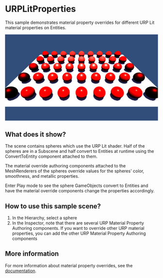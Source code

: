 # URPLitProperties

This sample demonstrates material property overrides for different URP Lit material properties on Entities.

<img src="../../../READMEimages/URPLitProperties.PNG" width="600">

## What does it show?

The scene contains spheres which use the URP Lit shader. Half of the spheres are in a Subscene and half convert to Entities at runtime using the ConvertToEntity component attached to them.

The material override authoring components attached to the MeshRenderers of the spheres override values for the spheres' color, smoothness, and metallic properties.

Enter Play mode to see the sphere GameObjects convert to Entities and have the material override components change the properties accordingly.

## How to use this sample scene?

1. In the Hierarchy, select a sphere
2. In the Inspector, note that there are several URP Material Property Authoring components. If you want to override other URP material properties, you can add the other URP Material Property Authoring components

## More information

For more information about material property overrides, see the [documentation](https://docs.unity3d.com/Packages/com.unity.rendering.hybrid@latest/index.html).